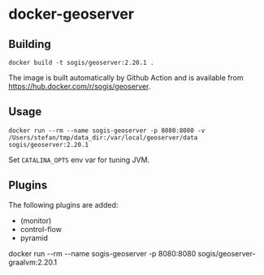 # docker-geoserver 

## Building
```
docker build -t sogis/geoserver:2.20.1 .
```

The image is built automatically by Github Action and is available from https://hub.docker.com/r/sogis/geoserver.


## Usage
```
docker run --rm --name sogis-geoserver -p 8080:8080 -v /Users/stefan/tmp/data_dir:/var/local/geoserver/data sogis/geoserver:2.20.1
```

Set `CATALINA_OPTS` env var for tuning JVM.

## Plugins
The following plugins are added:

- (monitor)
- control-flow
- pyramid




docker run --rm --name sogis-geoserver -p 8080:8080 sogis/geoserver-graalvm:2.20.1